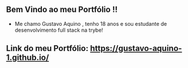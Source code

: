 ## Bem Vindo ao meu Portfólio !!

- Me chamo Gustavo Aquino , tenho 18 anos e sou estudante de desenvolvimento full stack na trybe!

## Link do meu Portfólio: https://gustavo-aquino-1.github.io/
